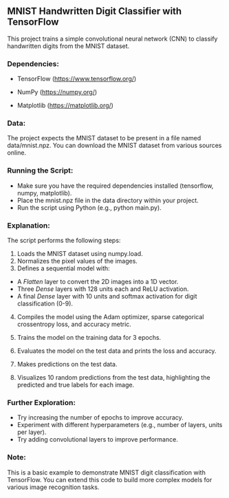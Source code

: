 ## MNIST Handwritten Digit Classifier with TensorFlow

This project trains a simple convolutional neural network (CNN) to classify handwritten digits from the MNIST dataset.

### Dependencies:

* TensorFlow (https://www.tensorflow.org/)

* NumPy (https://numpy.org/)

* Matplotlib (https://matplotlib.org/)

### Data:

The project expects the MNIST dataset to be present in a file named data/mnist.npz. You can download the MNIST dataset from various sources online.

### Running the Script:

* Make sure you have the required dependencies installed (tensorflow, numpy, matplotlib).
* Place the mnist.npz file in the data directory within your project.
* Run the script using Python (e.g., python main.py).

### Explanation:

The script performs the following steps:

1. Loads the MNIST dataset using numpy.load.
2. Normalizes the pixel values of the images.
3. Defines a sequential model with:

  * A _Flatten_ layer to convert the 2D images into a 1D vector.
  * Three _Dense_ layers with 128 units each and ReLU activation.
  * A final _Dense_ layer with 10 units and softmax activation for digit classification (0-9).

4. Compiles the model using the Adam optimizer, sparse categorical crossentropy loss, and accuracy metric.

5. Trains the model on the training data for 3 epochs.

6. Evaluates the model on the test data and prints the loss and accuracy.

7. Makes predictions on the test data.

8. Visualizes 10 random predictions from the test data, highlighting the predicted and true labels for each image.

### Further Exploration:

* Try increasing the number of epochs to improve accuracy.
* Experiment with different hyperparameters (e.g., number of layers, units per layer).
* Try adding convolutional layers to improve performance.

### Note:

This is a basic example to demonstrate MNIST digit classification with TensorFlow. You can extend this code to build more complex models for various image recognition tasks.